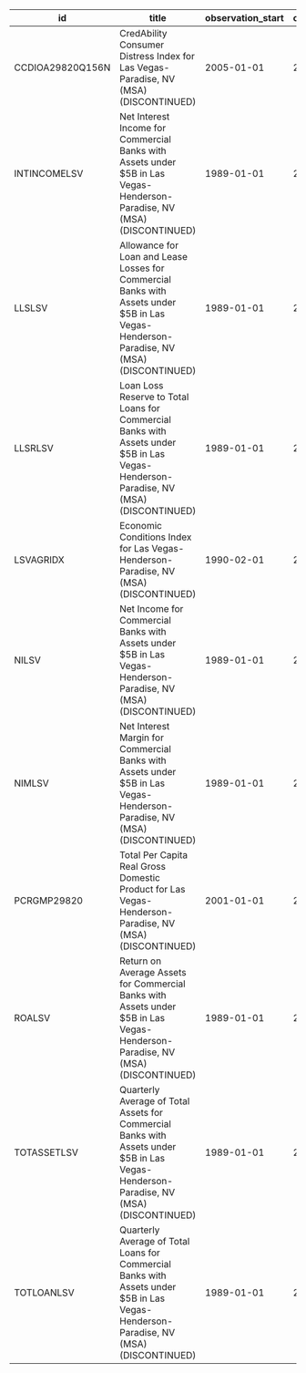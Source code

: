| id               | title                                                                                                                                   | observation_start   | observation_end   |
|------------------|-----------------------------------------------------------------------------------------------------------------------------------------|---------------------|-------------------|
| CCDIOA29820Q156N | CredAbility Consumer Distress Index for Las Vegas-Paradise, NV (MSA) (DISCONTINUED)                                                     | 2005-01-01          | 2013-01-01        |
| INTINCOMELSV     | Net Interest Income for Commercial Banks with Assets under $5B in Las Vegas-Henderson-Paradise, NV (MSA) (DISCONTINUED)                 | 1989-01-01          | 2020-07-01        |
| LLSLSV           | Allowance for Loan and Lease Losses for Commercial Banks with Assets under $5B in Las Vegas-Henderson-Paradise, NV (MSA) (DISCONTINUED) | 1989-01-01          | 2020-07-01        |
| LLSRLSV          | Loan Loss Reserve to Total Loans for Commercial Banks with Assets under $5B in Las Vegas-Henderson-Paradise, NV (MSA) (DISCONTINUED)    | 1989-01-01          | 2020-07-01        |
| LSVAGRIDX        | Economic Conditions Index for Las Vegas-Henderson-Paradise, NV (MSA) (DISCONTINUED)                                                     | 1990-02-01          | 2019-12-01        |
| NILSV            | Net Income for Commercial Banks with Assets under $5B in Las Vegas-Henderson-Paradise, NV (MSA) (DISCONTINUED)                          | 1989-01-01          | 2020-07-01        |
| NIMLSV           | Net Interest Margin for Commercial Banks with Assets under $5B in Las Vegas-Henderson-Paradise, NV (MSA) (DISCONTINUED)                 | 1989-01-01          | 2020-07-01        |
| PCRGMP29820      | Total Per Capita Real Gross Domestic Product for Las Vegas-Henderson-Paradise, NV (MSA) (DISCONTINUED)                                  | 2001-01-01          | 2017-01-01        |
| ROALSV           | Return on Average Assets for Commercial Banks with Assets under $5B in Las Vegas-Henderson-Paradise, NV (MSA) (DISCONTINUED)            | 1989-01-01          | 2020-07-01        |
| TOTASSETLSV      | Quarterly Average of Total Assets for Commercial Banks with Assets under $5B in Las Vegas-Henderson-Paradise, NV (MSA) (DISCONTINUED)   | 1989-01-01          | 2020-07-01        |
| TOTLOANLSV       | Quarterly Average of Total Loans for Commercial Banks with Assets under $5B in Las Vegas-Henderson-Paradise, NV (MSA) (DISCONTINUED)    | 1989-01-01          | 2020-07-01        |